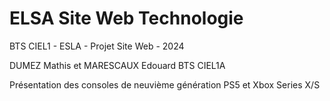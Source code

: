 # ELSA Site Web Technologie
 BTS CIEL1 - ESLA - Projet Site Web - 2024

DUMEZ Mathis et MARESCAUX Edouard BTS CIEL1A

Présentation des consoles de neuvième génération PS5 et Xbox Series X/S